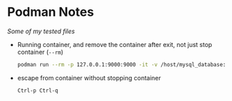 # Podman Notes

*Some of my tested files*

* Running container, and remove the container after exit, not just stop container (`--rm`)

  ```bash
  podman run --rm -p 127.0.0.1:9000:9000 -it -v /host/mysql_database:/var/lib/mysql --name myname image:image
  ```

* escape from container without stopping container

  ```bash
  Ctrl-p Ctrl-q
  ```
